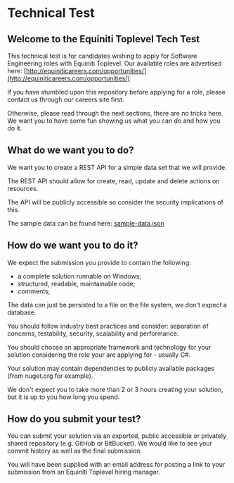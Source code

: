 # Technical Test #

## Welcome to the Equiniti Toplevel Tech Test ##
This technical test is for candidates wishing to apply for Software Engineering roles with Equiniti Toplevel. Our available roles are advertised here: [http://equiniticareers.com/opportunities/](http://equiniticareers.com/opportunities/) 

If you have stumbled upon this repository before applying for a role, please contact us through our careers site first.

Otherwise, please read through the next sections, there are no tricks here. We want you to have some fun showing us what you can do and how you do it.

## What do we want you to do? ##
We want you to create a REST API for a simple data set that we will provide.  

The REST API should allow for create, read, update and delete actions on resources.

The API will be publicly accessible so consider the security implications of this.

The sample data can be found here: [sample-data.json](https://github.com/philwebb-equiniti/equiniti-toplevel/blob/master/sample-data.json "sample-data.json")

## How do we want you to do it? ##
We expect the submission you provide to contain the following:

- a complete solution runnable on Windows;
- structured, readable, maintainable code;
- comments;

The data can just be persisted to a file on the file system, we don't expect a database.

You should follow industry best practices and consider: separation of concerns, testability, security, scalability and performance.

You should choose an appropriate framework and technology for your solution considering the role your are applying for - usually C#.

Your solution may contain dependencies to publicly available packages (from nuget.org for example).

We don't expect you to take more than 2 or 3 hours creating your solution, but it is up to you how long you spend.  

## How do you submit your test? ##
You can submit your solution via an exported, public accessible or privately shared repository (e.g. GitHub or BitBucket). We would like to see your commit history as well as the final submission.

You will have been supplied with an email address for posting a link to your submission from an Equiniti Toplevel hiring manager.

